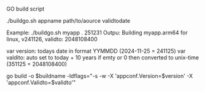 GO build script

./buildgo.sh appname path/to/aource validtodate

Example: ./buildgo.sh myapp . 251231
Outpu: Building myapp.arm64 for linux, v241126, validto: 2048108400

var version: todays date in format YYMMDD (2024-11-25 = 241125)
var valdito: auto set to today + 10 years if emty or 0 then converted to unix-time (351125 = 2048108400)

go build -o $buildname -ldflags="-s -w -X 'appconf.Version=$version' -X 'appconf.Validto=$validto'"
